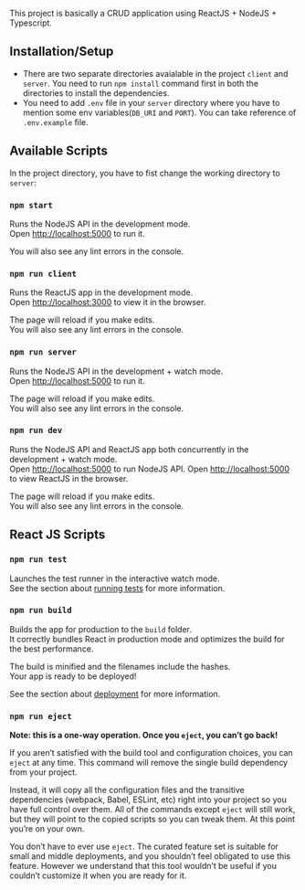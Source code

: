 This project is basically a CRUD application using ReactJS + NodeJS + Typescript.

## Installation/Setup
- There are two separate directories avaialable in the project `client` and `server`. You need to run `npm install` command first in both the directories to install the dependencies.
- You need to add `.env` file in your `server` directory where you have to mention some env variables(`DB_URI` and `PORT`). You can take reference of `.env.example` file.

## Available Scripts

In the project directory, you have to fist change the working directory to `server`:

### `npm start`

Runs the NodeJS API in the development mode.<br />
Open [http://localhost:5000](http://localhost:5000) to run it.

You will also see any lint errors in the console.

### `npm run client`

Runs the ReactJS app in the development mode.<br />
Open [http://localhost:3000](http://localhost:3000) to view it in the browser.

The page will reload if you make edits.<br />
You will also see any lint errors in the console.

### `npm run server`

Runs the NodeJS API in the development + watch mode.<br />
Open [http://localhost:5000](http://localhost:5000) to run it.

The page will reload if you make edits.<br />
You will also see any lint errors in the console.

### `npm run dev`

Runs the NodeJS API and ReactJS app both concurrently in the development + watch mode.<br />
Open [http://localhost:5000](http://localhost:5000) to run NodeJS API.
Open [http://localhost:5000](http://localhost:5000) to view ReactJS in the browser.

The page will reload if you make edits.<br />
You will also see any lint errors in the console.

## React JS Scripts

### `npm run test`

Launches the test runner in the interactive watch mode.<br />
See the section about [running tests](https://facebook.github.io/create-react-app/docs/running-tests) for more information.

### `npm run build`

Builds the app for production to the `build` folder.<br />
It correctly bundles React in production mode and optimizes the build for the best performance.

The build is minified and the filenames include the hashes.<br />
Your app is ready to be deployed!

See the section about [deployment](https://facebook.github.io/create-react-app/docs/deployment) for more information.

### `npm run eject`

**Note: this is a one-way operation. Once you `eject`, you can’t go back!**

If you aren’t satisfied with the build tool and configuration choices, you can `eject` at any time. This command will remove the single build dependency from your project.

Instead, it will copy all the configuration files and the transitive dependencies (webpack, Babel, ESLint, etc) right into your project so you have full control over them. All of the commands except `eject` will still work, but they will point to the copied scripts so you can tweak them. At this point you’re on your own.

You don’t have to ever use `eject`. The curated feature set is suitable for small and middle deployments, and you shouldn’t feel obligated to use this feature. However we understand that this tool wouldn’t be useful if you couldn’t customize it when you are ready for it.
